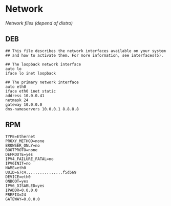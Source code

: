# Network

*Network files (depend of distro)*

## DEB

``` shell title="/etc/network/interfaces"
## This file describes the network interfaces available on your system
## and how to activate them. For more information, see interfaces(5).

## The loopback network interface
auto lo
iface lo inet loopback

## The primary network interface
auto eth0
iface eth0 inet static
address 10.0.0.41
netmask 24
gateway 10.0.0.0
dns-nameservers 10.0.0.1 8.8.8.8
```

## RPM

``` shell title="/etc/sysconfig/network-scripts/ifcfg-eth0"
TYPE=Ethernet
PROXY_METHOD=none
BROWSER_ONLY=no
BOOTPROTO=none
DEFROUTE=yes
IPV4_FAILURE_FATAL=no
IPV6INIT=no
NAME=eth0
UUID=67c4................f5d569
DEVICE=eth0
ONBOOT=yes
IPV6_DISABLED=yes
IPADDR=0.0.0.0
PREFIX=24
GATEWAY=0.0.0.0
```
